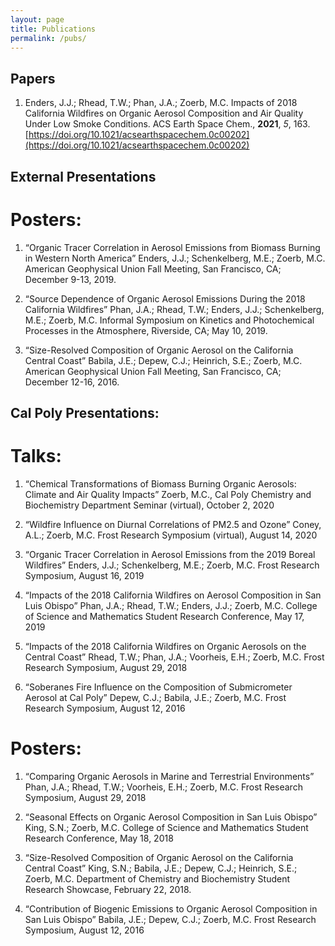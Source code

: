 ```yaml
---
layout: page
title: Publications
permalink: /pubs/
---
```


## Papers
1. Enders, J.J.; Rhead, T.W.; Phan, J.A.; Zoerb, M.C. Impacts of 2018 California Wildfires on Organic Aerosol Composition and Air Quality Under Low Smoke Conditions. ACS Earth Space Chem., **2021**, *5*, 163.\
[https://doi.org/10.1021/acsearthspacechem.0c00202](https://doi.org/10.1021/acsearthspacechem.0c00202)


## External Presentations

# Posters:
1.	“Organic Tracer Correlation in Aerosol Emissions from Biomass Burning in Western North America”
Enders, J.J.; Schenkelberg, M.E.; Zoerb, M.C. American Geophysical Union Fall Meeting, San Francisco, CA; December 9-13, 2019.	

2.	“Source Dependence of Organic Aerosol Emissions During the 2018 California Wildfires”
Phan, J.A.; Rhead, T.W.; Enders, J.J.; Schenkelberg, M.E.; Zoerb, M.C. Informal Symposium on Kinetics and Photochemical Processes in the Atmosphere, Riverside, CA; May 10, 2019.

3.	“Size-Resolved Composition of Organic Aerosol on the California Central Coast”
Babila, J.E.; Depew, C.J.; Heinrich, S.E.; Zoerb, M.C. American Geophysical Union Fall Meeting, San Francisco, CA; December 12-16, 2016. 

## Cal Poly Presentations:

# Talks:
1.	“Chemical Transformations of Biomass Burning Organic Aerosols: Climate and Air Quality Impacts”
Zoerb, M.C., Cal Poly Chemistry and Biochemistry Department Seminar (virtual), October 2, 2020

2.	“Wildfire Influence on Diurnal Correlations of PM2.5 and Ozone”
Coney, A.L.; Zoerb, M.C. Frost Research Symposium (virtual), August 14, 2020

3.	“Organic Tracer Correlation in Aerosol Emissions from the 2019 Boreal Wildfires”
Enders, J.J.; Schenkelberg, M.E.; Zoerb, M.C. Frost Research Symposium, August 16, 2019

4.	“Impacts of the 2018 California Wildfires on Aerosol Composition in San Luis Obispo”
Phan, J.A.; Rhead, T.W.; Enders, J.J.; Zoerb, M.C. College of Science and Mathematics Student Research Conference, May 17, 2019

5.	“Impacts of the 2018 California Wildfires on Organic Aerosols on the Central Coast”
Rhead, T.W.; Phan, J.A.; Voorheis, E.H.; Zoerb, M.C. Frost Research Symposium, August 29, 2018

6.	“Soberanes Fire Influence on the Composition of Submicrometer Aerosol at Cal Poly”
Depew, C.J.; Babila, J.E.; Zoerb, M.C. Frost Research Symposium, August 12, 2016

# Posters:
1.	“Comparing Organic Aerosols in Marine and Terrestrial Environments”
Phan, J.A.; Rhead, T.W.; Voorheis, E.H.; Zoerb, M.C. Frost Research Symposium, August 29, 2018

2.	“Seasonal Effects on Organic Aerosol Composition in San Luis Obispo”
King, S.N.; Zoerb, M.C. College of Science and Mathematics Student Research Conference, May 18, 2018

3.	“Size-Resolved Composition of Organic Aerosol on the California Central Coast”
King, S.N.; Babila, J.E.; Depew, C.J.; Heinrich, S.E.; Zoerb, M.C. Department of Chemistry and Biochemistry Student Research Showcase, February 22, 2018.

4.	“Contribution of Biogenic Emissions to Organic Aerosol Composition in San Luis Obispo”
Babila, J.E.; Depew, C.J.; Zoerb, M.C. Frost Research Symposium, August 12, 2016

